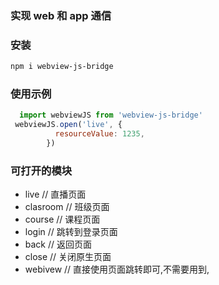 ### 实现 web 和 app 通信



### 安装

```bash
npm i webview-js-bridge
```


### 使用示例
```js
  import webviewJS from 'webview-js-bridge'
 webviewJS.open('live', {
          resourceValue: 1235,
        })
```

### 可打开的模块

- live  // 直播页面
- clasroom // 班级页面
- course // 课程页面
- login // 跳转到登录页面
- back // 返回页面
- close // 关闭原生页面
- webivew //  直接使用页面跳转即可,不需要用到,


